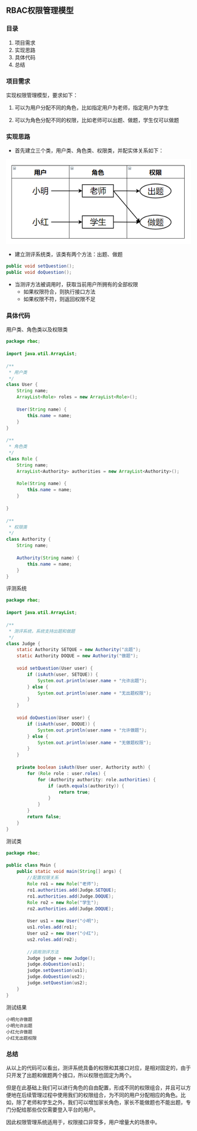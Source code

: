 ## RBAC权限管理模型

### 目录

1. 项目需求
2. 实现思路
3. 具体代码
4. 总结



### 项目需求

实现权限管理模型，要求如下：

1. 可以为用户分配不同的角色，比如指定用户为老师，指定用户为学生

2. 可以为角色分配不同的权限，比如老师可以出题、做题，学生仅可以做题



### 实现思路

* 首先建立三个类，用户类、角色类、权限类，并配实体关系如下：

![image-20210911205445925](image-20210911205445925.png)

* 建立测评系统类，该类有两个方法：出题、做题

```java
public void setQuestion();
public void doQuestion();
```



* 当测评方法被调用时，获取当前用户所拥有的全部权限
  * 如果权限符合，则执行接口方法
  * 如果权限不符，则返回权限不足



### 具体代码

用户类、角色类以及权限类

```java
package rbac;

import java.util.ArrayList;

/**
 * 用户类
 */
class User {
    String name;
    ArrayList<Role> roles = new ArrayList<Role>();

    User(String name) {
        this.name = name;
    }
}

/**
 * 角色类
 */
class Role {
    String name;
    ArrayList<Authority> authorities = new ArrayList<Authority>();

    Role(String name) {
        this.name = name;
    }

}

/**
 * 权限类
 */
class Authority {
    String name;

    Authority(String name) {
        this.name = name;
    }
}

```



评测系统

```java
package rbac;

import java.util.ArrayList;

/**
 * 测评系统，系统支持出题和做题
 */
class Judge {
    static Authority SETQUE = new Authority("出题");
    static Authority DOQUE = new Authority("做题");

    void setQuestion(User user) {
        if (isAuth(user, SETQUE)) {
            System.out.println(user.name + "允许出题");
        } else {
            System.out.println(user.name + "无出题权限");
        }
    }

    void doQuestion(User user) {
        if (isAuth(user, DOQUE)) {
            System.out.println(user.name + "允许做题");
        } else {
            System.out.println(user.name + "无做题权限");
        }
    }

    private boolean isAuth(User user, Authority auth) {
        for (Role role : user.roles) {
            for (Authority authority: role.authorities) {
                if (auth.equals(authority)) {
                    return true;
                }
            }
        }
        return false;
    }
}

```



测试类

```java
package rbac;

public class Main {
    public static void main(String[] args) {
        //配置权限关系
        Role ro1 = new Role("老师");
        ro1.authorities.add(Judge.SETQUE);
        ro1.authorities.add(Judge.DOQUE);
        Role ro2 = new Role("学生");
        ro2.authorities.add(Judge.DOQUE);

        User us1 = new User("小明");
        us1.roles.add(ro1);
        User us2 = new User("小红");
        us2.roles.add(ro2);

        //调用测评方法
        Judge judge = new Judge();
        judge.doQuestion(us1);
        judge.setQuestion(us1);
        judge.doQuestion(us2);
        judge.setQuestion(us2);
    }
}

```



测试结果

```shell
小明允许做题
小明允许出题
小红允许做题
小红无出题权限
```



### 总结

从以上的代码可以看出，测评系统具备的权限和其接口对应，是相对固定的，由于只开发了出题和做题两个接口，所以权限也固定为两个。

但是在此基础上我们可以进行角色的自由配置，形成不同的权限组合，并且可以方便地在后续管理过程中使用我们的权限组合，为不同的用户分配相应的角色。比如，除了老师和学生之外，我们可以增加家长角色，家长不能做题也不能出题，专门分配给那些仅仅需要登入平台的用户。

因此权限管理系统适用于，权限接口非常多，用户增量大的场景中。